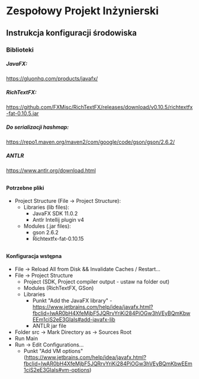 # Zespołowy Projekt Inżynierski

## Instrukcja konfiguracji środowiska

### Biblioteki

##### JavaFX:

https://gluonhq.com/products/javafx/

##### RichTextFX:

https://github.com/FXMisc/RichTextFX/releases/download/v0.10.5/richtextfx-fat-0.10.5.jar

##### Do serializacji hashmap:

https://repo1.maven.org/maven2/com/google/code/gson/gson/2.6.2/

##### ANTLR

https://www.antlr.org/download.html


##
#### Potrzebne pliki
* Project Structure (File -> Project Structure):
    * Libraries (lib files):
        * JavaFX SDK 11.0.2
        * Antlr Intellij plugin v4
    * Modules (.jar files):
        * gson 2.6.2
        * Richtextfx-fat-0.10.15
##
#### Konfiguracja wstępna
* File -> Reload All from Disk && Invalidate Caches / Restart...
* File -> Project Structure
    * Project (SDK, Project compiler output - ustaw na folder out)
    * Modules (RichTextFX, GSon)
    * Libraries 
        * Punkt "Add the JavaFX library﻿" - https://www.jetbrains.com/help/idea/javafx.html?fbclid=IwAR0bH4XfeMjbF5JQRrvYriKi284PiOGw3hVEyBQmKbwEEm1ciS2eE3GIaIs#add-javafx-lib
        * ANTLR jar file
* Folder src -> Mark Directory as -> Sources Root
* Run Main
* Run -> Edit Configurations...
   * Punkt "Add VM options" (https://www.jetbrains.com/help/idea/javafx.html?fbclid=IwAR0bH4XfeMjbF5JQRrvYriKi284PiOGw3hVEyBQmKbwEEm1ciS2eE3GIaIs#vm-options)
